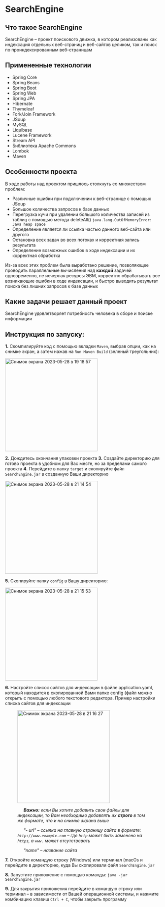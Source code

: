 # SearchEngine 

## Что такое SearchEngine
SearchEngine – проект поискового движка, в котором реализованы как индексация отдельных веб-страниц и веб-сайтов целиком, так и поиск по проиндексированным веб-страницам

## Примененные технологии
- Spring Core
- Spring Beans
- Spring Boot
- Spring Web
- Spring JPA 
- Hibernate
- Thymeleaf
- Fork/Join Framework
- JSoup
- MySQL
- Liquibase
- Lucene Framework
- Stream API
- Библиотека Apache Commons
- Lombok
- Maven

## Особенности проекта
В ходе работы над проектом пришлось столкнуть со множеством проблем:
- Различные ошибки при подключении к веб-странице с помощью JSoup 
- Большое количества запросов к базе данных
- Перегрузка кучи при удалении большого количества записей из таблиц с помощью метода deleteAll()
`java.lang.OutOfMemoryError: Java heap space`
- Определение является ли ссылка частью данного веб-сайта или другого
- Остановка всех задач во всех потоках и корректная запись результата
- Определение возможных ошибок в ходе индексации и их корректная обработка

Из-за всех этих проблем была выработано решение, позволяющее проводить параллельные вычисления над **каждой** задачей одновременно, не исчерпая ресурсы ЭВМ, корректно обрабатывать все возникающие ошибки в ходе индексации,  и быстро выводить результат поиска без лишних запросов к базе данных

## Какие задачи решает данный проект
SearchEngine удовлетворяет потребность человека в сборе и поиске информации

## Инструкция по запуску:
**1.** Скомпилируйте код с помощью вкладки `Maven`, выбрав опции, как на снимке экран, а затем нажав на `Run Maven Build` (зеленый треугольник):

<img width="300" alt="Снимок экрана 2023-05-28 в 19 18 57" src="https://github.com/cemperlol/searchengine/assets/98911150/82865d29-afaf-4edd-9ca1-a27d3357c98c">
<br>

**2.** Дождитесь окончания упаковки проекта
**3.** Создайте директорию для готово проекта в удобном для Вас месте, но за пределами самого проекта
**4.** Перейдите в папку `target` и скопируйте файл `SearchEngine.jar` в созданную Ваши директорию

<img width="300" alt="Снимок экрана 2023-05-28 в 21 14 54" src="https://github.com/cemperlol/searchengine/assets/98911150/7d33d199-eda6-4c30-ad81-b172ec0ff38c">
<br>

**5.** Скопируйте папку `config` в Вашу директорию:

<img width="300" alt="Снимок экрана 2023-05-28 в 21 15 53" src="https://github.com/cemperlol/searchengine/assets/98911150/da9a87d8-2849-4885-98e5-a973da9fba25">
<br>

**6.** Настройте список сайтов для индексации в файле application.yaml, который находится в скопированной Вами папке config (файл можно открыть с помощью любого текстового редактора. Пример настройки списка сайтов для индексации
<figure>
  <img width="300" alt="Снимок экрана 2023-05-28 в 21 16 27" src="https://github.com/cemperlol/searchengine/assets/98911150/46544453-b4b6-419f-b5cb-8c8f56840861">
  <br>
  <figcaption>
    <i>
      <p>
        &nbsp&nbsp&nbsp&nbsp&nbsp<strong>Важно:</strong> если Вы хотите добавить свои файлы для индексации, то Вам необходимо добавлять их <strong>строго</strong> в
        том же формате, что и на снимке экрана выше
      </p>
      <p>
        &nbsp&nbsp&nbsp&nbsp&nbsp"- url" – ссылка на главную страницу сайта в формате: <code>http://www.example.com</code> – где <code>http</code> может быть
        заменено на <code>https</code>, а <code>www.</code> может отсутствовать<br>
      </p>
      <p>
        &nbsp&nbsp&nbsp&nbsp&nbsp"name" – название сайта        
      </p>
    </i>
  </figcaption>
</figure>

**7.** Откройте командую строку (Windows) или терминал (macOs и перейдите в директорию, куда Вы скопировали файл `SearchEngine.jar`

**8.** Запустите приложение с помощью команды: `java -jar SearchEngine.jar`

**9.** Для закрытия приложения перейдите в командую строку или терминал – в зависимости от Вашей операционной системы, и нажмите комбинацию клавиш `Ctrl + C`, чтобы закрыть программу


